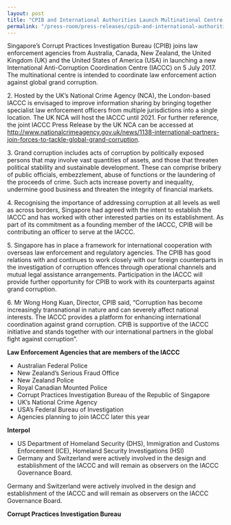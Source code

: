 ```yaml
---
layout: post
title: "CPIB and International Authorities Launch Multinational Centre in Fight Against Global Grand Corruption"
permalink: "/press-room/press-releases/cpib-and-international-authorities-launch-multinational-centre-fight"
---
```

Singapore’s Corrupt Practices Investigation Bureau (CPIB) joins law enforcement agencies from Australia, Canada, New Zealand, the United Kingdom (UK) and the United States of America (USA) in launching a new International Anti-Corruption Coordination Centre (IACCC) on 5 July 2017. The multinational centre is intended to coordinate law enforcement action against global grand corruption.

2\.         Hosted by the UK’s National Crime Agency (NCA), the London-based IACCC is envisaged to improve information sharing by bringing together specialist law enforcement officers from multiple jurisdictions into a single location. The UK NCA will host the IACCC until 2021. For further reference, the joint IACCC Press Release by the UK NCA can be accessed at http://www.nationalcrimeagency.gov.uk/news/1138-international-partners-join-forces-to-tackle-global-grand-corruption.

3\.         Grand corruption includes acts of corruption by politically exposed persons that may involve vast quantities of assets, and those that threaten political stability and sustainable development. These can comprise bribery of public officials, embezzlement, abuse of functions or the laundering of the proceeds of crime. Such acts increase poverty and inequality, undermine good business and threaten the integrity of financial markets.

4\.         Recognising the importance of addressing corruption at all levels as well as across borders, Singapore had agreed with the intent to establish the IACCC and has worked with other interested parties on its establishment. As part of its commitment as a founding member of the IACCC, CPIB will be contributing an officer to serve at the IACCC.

5\.         Singapore has in place a framework for international cooperation with overseas law enforcement and regulatory agencies. The CPIB has good relations with and continues to work closely with our foreign counterparts in the investigation of corruption offences through operational channels and mutual legal assistance arrangements. Participation in the IACCC will provide further opportunity for CPIB to work with its counterparts against grand corruption.

6\.         Mr Wong Hong Kuan, Director, CPIB said, “Corruption has become increasingly transnational in nature and can severely affect national interests. The IACCC provides a platform for enhancing international coordination against grand corruption. CPIB is supportive of the IACCC initiative and stands together with our international partners in the global fight against corruption”.

**Law Enforcement Agencies that are members of the IACCC**

* Australian Federal Police<br/>
* New Zealand’s Serious Fraud Office<br/>
* New Zealand Police<br/>
* Royal Canadian Mounted Police<br/>
* Corrupt Practices Investigation Bureau of the Republic of Singapore<br/>
* UK’s National Crime Agency<br/>
* USA’s Federal Bureau of Investigation<br/>
* Agencies planning to join IACCC later this year<br/>

**Interpol**
* US Department of Homeland Security (DHS), Immigration and Customs Enforcement (ICE), Homeland Security Investigations (HSI)<br/>
* Germany and Switzerland were actively involved in the design and establishment of the IACCC and will remain as observers on the IACCC Governance Board.

Germany and Switzerland were actively involved in the design and establishment of the IACCC and will remain as observers on the IACCC Governance Board.

**Corrupt Practices Investigation Bureau**
